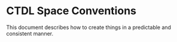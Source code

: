 # CTDL Space Conventions

This document describes how to create things in a predictable and consistent manner.
